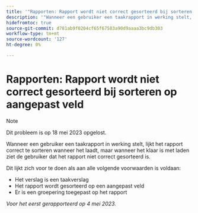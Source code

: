 ```yaml
---
title: '"Rapporten: Rapport wordt niet correct gesorteerd bij sorteren op aangepast veld'
description: '"Wanneer een gebruiker een taakrapport in werking stelt, lijkt het rapport correct te sorteren wanneer het laadt, maar wanneer het klaar is met laden ziet de gebruiker dat het rapport niet correct gesorteerd is. '
hidefromtoc: true
source-git-commit: d781ab9f0204cf65f67583a90d9aaaa3bc9db303
workflow-type: tm+mt
source-wordcount: '127'
ht-degree: 0%

---
```



# Rapporten: Rapport wordt niet correct gesorteerd bij sorteren op aangepast veld

>[!NOTE]
>
>Dit probleem is op 18 mei 2023 opgelost.

Wanneer een gebruiker een taakrapport in werking stelt, lijkt het rapport correct te sorteren wanneer het laadt, maar wanneer het klaar is met laden ziet de gebruiker dat het rapport niet correct gesorteerd is.

Dit lijkt zich voor te doen als aan alle volgende voorwaarden is voldaan:

* Het verslag is een taakverslag
* Het rapport wordt gesorteerd op een aangepast veld
* Er is een groepering toegepast op het rapport

_Voor het eerst gerapporteerd op 4 mei 2023._


